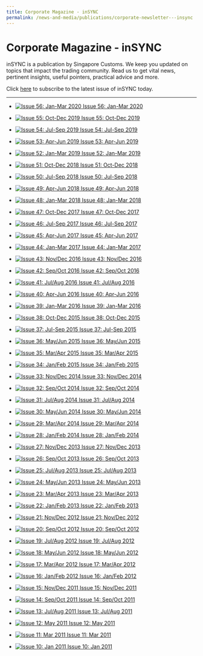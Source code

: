 ```yaml
---
title: Corporate Magazine - inSYNC
permalink: /news-and-media/publications/corporate-newsletter---insync
---
```


# Corporate Magazine - inSYNC

inSYNC is a publication by Singapore Customs. We keep you updated on topics that impact the trading community. Read us to get vital news, pertinent insights, useful pointers, practical advice and more.

Click [here](https://form.gov.sg/5e859b60a0ffc50011a4ee83) to subscribe to the latest issue of inSYNC today.

----------

-   [![Issue 56: Jan-Mar 2020](https://www.customs.gov.sg/-/media/cus/images/insync/thumbnail/insync-coverthumbnail-issue56.jpg)
Issue 56: Jan-Mar 2020](/news-and-media/publications/2020-01-01-Issue56.pdf)
 
-   [![Issue 55: Oct-Dec 2019](https://www.customs.gov.sg/-/media/cus/images/insync/thumbnail/insync_issue55_thumbnail.jpg)
Issue 55: Oct-Dec 2019](/news-and-media/publications/2020-10-01-Issue55.pdf)
 
-   [![Issue 54: Jul-Sep 2019](https://www.customs.gov.sg/-/media/cus/images/insync/thumbnail/insync-issue-54-thumbnail.jpg)
Issue 54: Jul-Sep 2019](/news-and-media/publications/2019-07-01-Issue54.pdf)

-   [![Issue 53: Apr-Jun 2019](https://www.customs.gov.sg/-/media/cus/images/insync/thumbnail/insync-issue-53-thumbnail.gif)
Issue 53: Apr-Jun 2019](/news-and-media/publications/2019-04-01-Issue53.pdf)

-   [![Issue 52: Jan-Mar 2019](https://www.customs.gov.sg/-/media/cus/images/insync/thumbnail/insync-issue-52-thumbnail.gif)
Issue 52: Jan-Mar 2019](/news-and-media/publications/2019-01-01-Issue52.pdf)

-   [![Issue 51: Oct-Dec 2018](https://www.customs.gov.sg/-/media/cus/images/insync/thumbnail/insync-issue-51-thumbnail.gif)
Issue 51: Oct-Dec 2018](/news-and-media/publications/2018-10-01-Issue51.pdf)

-   [![Issue 50: Jul-Sep 2018](https://www.customs.gov.sg/-/media/cus/images/insync/thumbnail/insync-issue-50-thumbnail-for-website.gif)
Issue 50: Jul-Sep 2018](/news-and-media/publications/2018-07-01-Issue50.pdf)

-   [![Issue 49: Apr-Jun 2018](https://www.customs.gov.sg/-/media/cus/images/insync/thumbnail/insync_2018_issue49_thumbnail.gif)
Issue 49: Apr-Jun 2018](/news-and-media/publications/2018-04-01-Issue49.pdf)

-   [![Issue 48: Jan-Mar 2018](https://www.customs.gov.sg/-/media/cus/images/insync/thumbnail/insync_issue48_thumbnail.gif)
Issue 48: Jan-Mar 2018](/news-and-media/publications/2018-01-01-Issue48.pdf)

-   [![Issue 47: Oct-Dec 2017](https://www.customs.gov.sg/-/media/cus/images/insync/thumbnail/insync-issue47.gif)
Issue 47: Oct-Dec 2017](/news-and-media/publications/2017-10-01-Issue47.pdf)

-   [![Issue 46: Jul-Sep 2017](https://www.customs.gov.sg/-/media/cus/images/insync/thumbnail/insync-issue-46-thumbnail-final.jpg)
Issue 46: Jul-Sep 2017](/news-and-media/publications/2017-07-01-Issue46.pdf)

-   [![Issue 45: Apr-Jun 2017](https://www.customs.gov.sg/-/media/cus/images/insync/thumbnail/insync_issue45_thumbnail.gif)
Issue 45: Apr-Jun 2017](/news-and-media/publications/2017-04-01-Issue45.pdf)

-   [![Issue 44: Jan-Mar 2017](https://www.customs.gov.sg/-/media/cus/images/insync/insync_issue44_thumbnail.gif)
Issue 44: Jan-Mar 2017](/news-and-media/publications/2017-01-01-Issue44.pdf)

-   [![Issue 43: Nov/Dec 2016](https://www.customs.gov.sg/-/media/cus/images/insync/thumbnail/insync_issue43_thumbnail.gif)
Issue 43: Nov/Dec 2016](/news-and-media/publications/2016-11-01-Issue43.pdf)

-   [![Issue 42: Sep/Oct 2016](https://www.customs.gov.sg/-/media/cus/images/insync/thumbnail/insync_issue42_thumbnail.jpg)
Issue 42: Sep/Oct 2016](/news-and-media/publications/2016-09-01-Issue42.pdf)

-   [![Issue 41: Jul/Aug 2016](https://www.customs.gov.sg/-/media/cus/images/insync/thumbnail/insync_issue41_thumbnail.gif)
Issue 41: Jul/Aug 2016](/news-and-media/publications/2016-07-01-Issue41.pdf)

-   [![Issue 40: Apr-Jun 2016](https://www.customs.gov.sg/-/media/cus/images/insync/thumbnail/insync_issue40_thumbnail.gif)
Issue 40: Apr-Jun 2016](/news-and-media/publications/2016-04-01-Issue40.pdf)

-   [![Issue 39: Jan-Mar 2016](https://www.customs.gov.sg/-/media/cus/images/insync/thumbnail/insync_issue39_thumbnail.jpg)
Issue 39: Jan-Mar 2016](/news-and-media/publications/2016-01-01-Issue39.pdf)

-   [![Issue 38: Oct-Dec 2015](https://www.customs.gov.sg/-/media/cus/images/insync/thumbnail/insync_issue38_thumbnail.jpg)
Issue 38: Oct-Dec 2015](/news-and-media/publications/2015-10-01-Issue38.pdf)

-   [![Issue 37: Jul-Sep 2015](https://www.customs.gov.sg/-/media/cus/images/insync/thumbnail/insync_issue37_thumbnail.jpg)
Issue 37: Jul-Sep 2015](/news-and-media/publications/2015-07-01-Issue37.pdf)

-   [![Issue 36: May/Jun 2015](https://www.customs.gov.sg/-/media/cus/images/insync/thumbnail/insync_issue36_thumbnail.jpg)
Issue 36: May/Jun 2015](/news-and-media/publications/2015-05-01-Issue36.pdf)

-   [![Issue 35: Mar/Apr 2015](https://www.customs.gov.sg/-/media/cus/images/insync/thumbnail/issue35_thumbnail.gif)
Issue 35: Mar/Apr 2015](/news-and-media/publications/2015-03-01-Issue35.pdf)

-   [![Issue 34: Jan/Feb 2015](https://www.customs.gov.sg/-/media/cus/images/insync/thumbnail/issue34_thumbnail.gif)
Issue 34: Jan/Feb 2015](/news-and-media/publications/inSYNC_Issue34_ecopy.pdf)

-   [![Issue 33: Nov/Dec 2014](https://www.customs.gov.sg/-/media/cus/images/insync/thumbnail/issue33_thumbnail.gif)
Issue 33: Nov/Dec 2014](/news-and-media/publications/inSYNC_Issue33_ecopy.pdf)

-   [![Issue 32: Sep/Oct 2014](https://www.customs.gov.sg/-/media/cus/images/insync/thumbnail/issue32_thumbnail.jpg)
Issue 32: Sep/Oct 2014](/news-and-media/publications/inSYNC_Issue32_ecopy.pdf)

-   [![Issue 31: Jul/Aug 2014](https://www.customs.gov.sg/-/media/cus/images/insync/thumbnail/issue31_thumbnail.jpg)
Issue 31: Jul/Aug 2014](/news-and-media/publications/inSYNC_Issue31_ecopy.pdf)

-   [![Issue 30: May/Jun 2014](https://www.customs.gov.sg/-/media/cus/images/insync/thumbnail/issue30_thumbnail.jpg)
Issue 30: May/Jun 2014](/news-and-media/publications/inSYNC_Issue30_ecopy.pdf)

-   [![Issue 29: Mar/Apr 2014](https://www.customs.gov.sg/-/media/cus/images/insync/thumbnail/issue29_thumbnail.jpg)
Issue 29: Mar/Apr 2014](/news-and-media/publications/inSYNC_Issue29_ecopy.pdf)

-   [![Issue 28: Jan/Feb 2014](https://www.customs.gov.sg/-/media/cus/images/insync/thumbnail/issue28_thumbnail.jpg)
Issue 28: Jan/Feb 2014](/news-and-media/publications/inSYNC_Issue28_ecopy.pdf)

-   [![Issue 27: Nov/Dec 2013](https://www.customs.gov.sg/-/media/cus/images/insync/thumbnail/issue27_thumbnail.jpg)
Issue 27: Nov/Dec 2013](/news-and-media/publications/inSYNC_Issue27_ecopy.pdf)

-   [![Issue 26: Sep/Oct 2013](https://www.customs.gov.sg/-/media/cus/images/insync/thumbnail/issue26_thumbnail.jpg)
Issue 26: Sep/Oct 2013](/news-and-media/publications/inSYNC_Issue26_ecopy.pdf)

-   [![Issue 25: Jul/Aug 2013](https://www.customs.gov.sg/-/media/cus/images/insync/thumbnail/issue25_thumbnail.jpg)
Issue 25: Jul/Aug 2013](/news-and-media/publications/inSYNC_Issue25_ecopy.pdf)

-   [![Issue 24: May/Jun 2013](https://www.customs.gov.sg/-/media/cus/images/insync/thumbnail/issue24_thumbnail.jpg)
Issue 24: May/Jun 2013](/news-and-media/publications/inSYNC_Issue24_ecopy.pdf)

-   [![Issue 23: Mar/Apr 2013](https://www.customs.gov.sg/-/media/cus/images/insync/thumbnail/issue23_thumbnail1.jpg)
Issue 23: Mar/Apr 2013](/news-and-media/publications/inSYNC_Issue23_ecopy.pdf)

-   [![Issue 22: Jan/Feb 2013](https://www.customs.gov.sg/-/media/cus/images/insync/thumbnail/issue22_thumbnail1.jpg)
Issue 22: Jan/Feb 2013](/news-and-media/publications/inSYNC_Issue22_ecopy.pdf)

-   [![Issue 21: Nov/Dec 2012](https://www.customs.gov.sg/-/media/cus/images/insync/thumbnail/issue21_thumbnail.jpg)
Issue 21: Nov/Dec 2012](/news-and-media/publications/inSYNC_Issue21_ecopy.pdf)

-   [![Issue 20: Sep/Oct 2012](https://www.customs.gov.sg/-/media/cus/images/insync/thumbnail/issue20_thumbnail.jpg)
Issue 20: Sep/Oct 2012](/news-and-media/publications/inSYNC_Issue20_ecopy.pdf)

-   [![Issue 19: Jul/Aug 2012](https://www.customs.gov.sg/-/media/cus/images/insync/thumbnail/issue19_thumbnail.jpg)
Issue 19: Jul/Aug 2012](/news-and-media/publications/inSYNC_Issue19_ecopy.pdf)

-   [![Issue 18: May/Jun 2012](https://www.customs.gov.sg/-/media/cus/images/insync/thumbnail/issue18_thumbnail.jpg)
Issue 18: May/Jun 2012](/news-and-media/publications/inSYNC_Issue18_ecopy.pdf)

-   [![Issue 17: Mar/Apr 2012](https://www.customs.gov.sg/-/media/cus/images/insync/thumbnail/issue17_thumbnail.jpg)
Issue 17: Mar/Apr 2012](/news-and-media/publications/inSYNC_Issue17_ecopy.pdf)

-   [![Issue 16: Jan/Feb 2012](https://www.customs.gov.sg/-/media/cus/images/insync/thumbnail/issue16_thumbnail.jpg)
Issue 16: Jan/Feb 2012](/news-and-media/publications/inSYNC_Issue16_ecopy.pdf)

-   [![Issue 15: Nov/Dec 2011](https://www.customs.gov.sg/-/media/cus/images/insync/thumbnail/issue15_thumbnail.jpg)
Issue 15: Nov/Dec 2011](/news-and-media/publications/inSYNC_Issue15_ecopy.pdf)

-   [![Issue 14: Sep/Oct 2011](https://www.customs.gov.sg/-/media/cus/images/insync/thumbnail/issue14_thumbnail.jpg)
Issue 14: Sep/Oct 2011](/news-and-media/publications/inSYNC_Issue14_ecopy.pdf)

-   [![Issue 13: Jul/Aug 2011](https://www.customs.gov.sg/-/media/cus/images/insync/thumbnail/issue13_thumbnail.jpg)
Issue 13: Jul/Aug 2011](/news-and-media/publications/inSYNC_Issue13_ecopy.pdf)

-   [![Issue 12: May 2011](https://www.customs.gov.sg/-/media/cus/images/insync/thumbnail/issue12_thumbnail.jpg)
Issue 12: May 2011](/news-and-media/publications/inSYNC_Issue12_ecopy.pdf)

-   [![Issue 11: Mar 2011](https://www.customs.gov.sg/-/media/cus/images/insync/thumbnail/issue11_thumbnail.jpg)
  Issue 11: Mar 2011](/news-and-media/publications/inSYNC_Issue11_ecopy.pdf)
  
-   [![Issue 10: Jan 2011](https://www.customs.gov.sg/-/media/cus/images/insync/thumbnail/issue10_thumbnail1.jpg)
Issue 10: Jan 2011](/news-and-media/publications/inSYNC_Issue10_ecopy.pdf)



